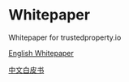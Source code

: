 # Whitepaper
Whitepaper for trustedproperty.io

[English Whitepaper](./whitepaper.md)

[中文白皮书](./whitepaper-cn.md)
